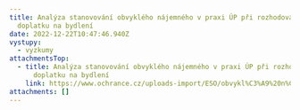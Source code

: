 ```yaml
---
title: Analýza stanovování obvyklého nájemného v praxi ÚP při rozhodování o
  doplatku na bydlení
date: 2022-12-22T10:47:46.940Z
vystupy:
  - vyzkumy
attachmentsTop:
  - title: Analýza stanovování obvyklého nájemného v praxi ÚP při rozhodování o
      doplatku na bydlení
    link: https://www.ochrance.cz/uploads-import/ESO/obvykl%C3%A9%20n%C3%A1jemn%C3%A9_v%C3%BDzkumn%C3%A1%20zpr%C3%A1va.pdf
attachments: []
---
```

